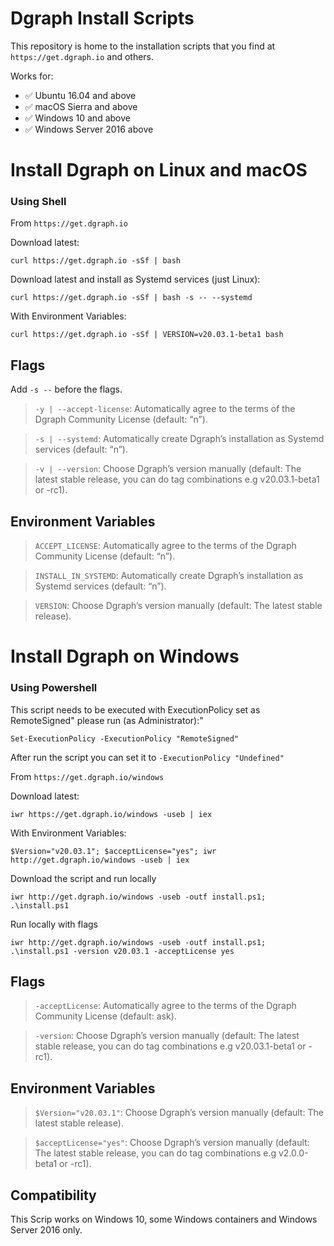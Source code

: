 # Dgraph Install Scripts

This repository is home to the installation scripts that you find at `https://get.dgraph.io` and others.

Works for:

* :white_check_mark: Ubuntu 16.04 and above 
* :white_check_mark: macOS Sierra and above
* :white_check_mark: Windows 10 and above
* :white_check_mark: Windows Server 2016 above

<!-- Todo: Add Windows Version with Powershell version tested. -->
<!-- Todo: Add Systemd references. -->

# Install Dgraph on Linux and macOS

<!-- Todo: Add Brew formula here. -->

### Using Shell

From `https://get.dgraph.io`

Download latest:
```shell
curl https://get.dgraph.io -sSf | bash
```

Download latest and install as Systemd services (just Linux):

```shell
curl https://get.dgraph.io -sSf | bash -s -- --systemd
```

With Environment Variables:

```shell
curl https://get.dgraph.io -sSf | VERSION=v20.03.1-beta1 bash
```

## Flags

Add `-s --` before the flags.

>`-y | --accept-license`: Automatically agree to the terms of the Dgraph Community License (default: “n”).

>`-s | --systemd`: Automatically create Dgraph’s installation as Systemd services (default: “n”).

>`-v | --version`: Choose Dgraph’s version manually (default: The latest stable release, you can do tag combinations e.g v20.03.1-beta1 or -rc1).


## Environment Variables

>`ACCEPT_LICENSE`: Automatically agree to the terms of the Dgraph Community License (default: “n”).

>`INSTALL_IN_SYSTEMD`: Automatically create Dgraph’s installation as Systemd services (default: “n”).

>`VERSION`: Choose Dgraph’s version manually (default: The latest stable release).


# Install Dgraph on Windows

### Using Powershell

This script needs to be executed with ExecutionPolicy set as RemoteSigned"
please run (as Administrator):"

```
Set-ExecutionPolicy -ExecutionPolicy "RemoteSigned"
```

After run the script you can set it to `-ExecutionPolicy "Undefined"`

From `https://get.dgraph.io/windows`

Download latest:

```shell
iwr https://get.dgraph.io/windows -useb | iex
```

With Environment Variables:

```shell
$Version="v20.03.1"; $acceptLicense="yes"; iwr http://get.dgraph.io/windows -useb | iex
```

Download the script and run locally

```shell
iwr http://get.dgraph.io/windows -useb -outf install.ps1; .\install.ps1
```

Run locally with flags

```shell
iwr http://get.dgraph.io/windows -useb -outf install.ps1; .\install.ps1 -version v20.03.1 -acceptLicense yes
```

## Flags

>`-acceptLicense`: Automatically agree to the terms of the Dgraph Community License (default: ask).

>`-version`: Choose Dgraph’s version manually (default: The latest stable release, you can do tag combinations e.g v20.03.1-beta1 or -rc1).

## Environment Variables

>`$Version="v20.03.1"`: Choose Dgraph’s version manually (default: The latest stable release).

>`$acceptLicense="yes"`: Choose Dgraph’s version manually (default: The latest stable release, you can do tag combinations e.g v2.0.0-beta1 or -rc1).

## Compatibility

This Scrip works on Windows 10, some Windows containers and Windows Server 2016 only.

<!-- Todo: Check Compatibility with Windows Subsystem for Linux. -->